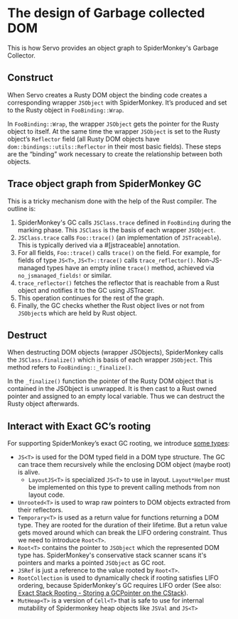 # The design of Garbage collected DOM

This is how Servo provides an object graph to SpiderMonkey's Garbage Collector.

## Construct
When Servo creates a Rusty DOM object the binding code creates a corresponding wrapper `JSObject` with SpiderMonkey. It’s produced and set to the Rusty object in `FooBinding::Wrap`.

In `FooBinding::Wrap`, the wrapper `JSObject` gets the pointer for the Rusty object to itself. At the same time the wrapper `JSObject` is set to the Rusty object’s `Reflector` field (all Rusty DOM objects have `dom::bindings::utils::Reflector` in their most basic fields). These steps are the “binding” work necessary to create the relationship between both objects.


## Trace object graph from SpiderMonkey GC
This is a tricky mechanism done with the help of the Rust compiler.
The outline is:

1. SpiderMonkey's GC calls `JSClass.trace` defined in `FooBinding` during the marking phase. This `JSClass` is the basis of each wrapper `JSObject`.
2. `JSClass.trace` calls `Foo::trace()` (an implementation of `JSTraceable`).
     This is typically derived via a #[jstraceable] annotation.
3. For all fields, `Foo::trace()`
   calls `trace()` on the field. For example, for fields of type `JS<T>`, `JS<T>::trace()` calls
   `trace_reflector()`. Non-JS-managed types have an empty inline `trace()` method, achieved via `no_jsmanaged_fields!` or similar.
4. `trace_reflector()` fetches the reflector that is reachable from a Rust object and notifies it to the GC using JSTracer.
5. This operation continues for the rest of the graph.
6. Finally, the GC checks whether the Rust object lives or not from `JSObject`s which are held by Rust object.


## Destruct
When destructing DOM objects (wrapper JSObjects), SpiderMonkey calls the `JSClass.finalize()` which is basis of each wrapper `JSObject`. This method refers to `FooBinding::_finalize()`.

In the `_finalize()` function the pointer of the Rusty DOM object that is contained in the JSObject is unwrapped. It is then cast to a Rust owned pointer and assigned to an empty local variable. Thus we can destruct the Rusty object afterwards.


## Interact with Exact GC’s rooting
For supporting SpiderMonkey’s exact GC rooting, we introduce [some types](https://github.com/mozilla/servo/wiki/Using-DOM-types):

- `JS<T>` is used for the DOM typed field in a DOM type structure. The GC can trace them recursively while the enclosing DOM object (maybe root) is alive.
  - `LayoutJS<T>` is specialized `JS<T>` to use in layout. `Layout*Helper` must be implemented on this type to prevent calling methods from non layout code.
- `Unrooted<T>` is used to wrap raw pointers to DOM objects extracted from their reflectors.
- `Temporary<T>` is used as a return value for functions returning a DOM type. They are rooted for the duration of their lifetime. But a retun value gets moved around which can break the LIFO ordering constraint. Thus we need to introduce `Root<T>`.
- `Root<T>` contains the pointer to `JSObject` which the represented DOM type has. SpiderMonkey's conservative stack scanner scans it's pointers and marks a pointed `JSObject` as GC root.
- `JSRef` is just a reference to the value rooted by `Root<T>`.
- `RootCollection` is used to dynamically check if rooting satisfies LIFO ordering, because SpiderMonkey's GC requires LIFO order (See also: [Exact Stack Rooting - Storing a GCPointer on the CStack](https://developer.mozilla.org/en-US/docs/Mozilla/Projects/SpiderMonkey/Internals/GC/Exact_Stack_Rooting)).
 - `MutHeap<T>` is a version of `Cell<T>` that is safe to use for internal mutability of  Spidermonkey heap objects like `JSVal` and `JS<T>`

